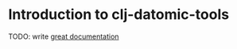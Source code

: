 # Introduction to clj-datomic-tools

TODO: write [great documentation](http://jacobian.org/writing/great-documentation/what-to-write/)
